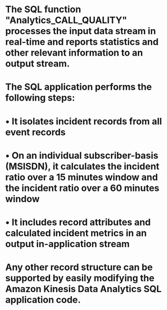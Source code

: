 # The  SQL function "Analytics_CALL_QUALITY" processes the input data stream in real-time and reports statistics and other relevant information to an output stream.
# The SQL application performs the following steps:
#   •	It isolates incident records from all event records
#   •	On an individual subscriber-basis (MSISDN), it calculates the incident ratio over a 15 minutes window and the incident ratio over a 60 minutes window
#   •	It includes record attributes and calculated incident metrics in an output in-application stream 
# Any other record structure can be supported by easily modifying the Amazon Kinesis Data Analytics SQL application code.
